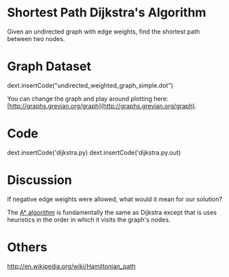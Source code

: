 
# Shortest Path Dijkstra's Algorithm

Given an undirected graph with edge weights, find the shortest path between two nodes.

# Graph Dataset

dext.insertCode("undirected_weighted_graph_simple.dot")

You can change the graph and play around plotting here: [http://graphs.grevian.org/graph](http://graphs.grevian.org/graph).

# Code

dext.insertCode('dijkstra.py)
dext.insertCode('dijkstra.py.out)

# Discussion

If negative edge weights were allowed, what would it mean for our solution?

The [A* algorithm](http://en.wikipedia.org/wiki/A*_search_algorithm) is fundamentally the same as Dijkstra except that is uses heuristics in the order in which it visits the graph's nodes.

# Others

http://en.wikipedia.org/wiki/Hamiltonian_path


